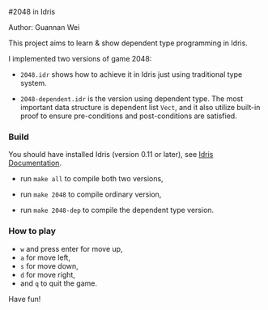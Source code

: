 #2048 in Idris

Author: Guannan Wei

This project aims to learn & show dependent type programming in Idris. 

I implemented two versions of game 2048:

* `2048.idr` shows how to achieve it in Idris just using traditional type system.

* `2048-dependent.idr` is the version using dependent type. The most important data structure is dependent list `Vect`, and it also utilize built-in proof to ensure pre-conditions and post-conditions are satisfied.

### Build

You should have installed Idris (version 0.11 or later), see [Idris Documentation](http://www.idris-lang.org/download/).
* run `make all` to compile both two versions,

* run `make 2048` to compile ordinary version,

* run `make 2048-dep` to compile the dependent type version.

### How to play

* `w` and press enter for move up,
* `a` for move left, 
* `s` for move down,
* `d` for move right,
* and `q` to quit the game.

Have fun!



